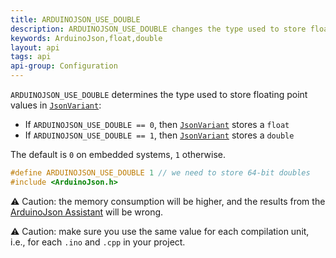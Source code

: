 ```yaml
---
title: ARDUINOJSON_USE_DOUBLE
description: ARDUINOJSON_USE_DOUBLE changes the type used to store floating-point values values in `JsonVariant`.
keywords: ArduinoJson,float,double
layout: api
tags: api
api-group: Configuration
---
```


`ARDUINOJSON_USE_DOUBLE` determines the type used to store floating point values in [`JsonVariant`]({{site.baseurl}}/api/jsonvariant/):

* If `ARDUINOJSON_USE_DOUBLE == 0`, then [`JsonVariant`]({{site.baseurl}}/api/jsonvariant/) stores a `float`
* If `ARDUINOJSON_USE_DOUBLE == 1`, then [`JsonVariant`]({{site.baseurl}}/api/jsonvariant/) stores a `double`

The default is `0` on embedded systems, `1` otherwise.

```c++
#define ARDUINOJSON_USE_DOUBLE 1 // we need to store 64-bit doubles
#include <ArduinoJson.h>
```

:warning: Caution: the memory consumption will be higher, and the results from the [ArduinoJson Assistant]({{site.baseurl}}/assistant/) will be wrong.

:warning: Caution: make sure you use the same value for each compilation unit, i.e., for each `.ino` and `.cpp` in your project.

